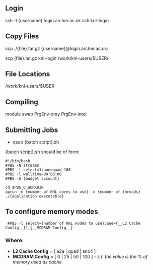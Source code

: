 ## Login
ssh -l {username} login.archer.ac.uk
ssh knl-login

## Copy Files
scp ./{file}.tar.gz {username}@login.archer.ac.uk:

scp {file}.tar.gz knl-login:/work/knl-users/$USER/

## File Locations
/work/knl-users/$USER

## Compiling
module swap PrgEnv-cray PrgEnv-intel


## Submitting Jobs
 * qsub {batch script}.sh

{batch script}.sh should be of form:

```
#!/bin/bash
#PBS -N streams
#PBS -l select=1:aoe=quad_100
#PBS -l walltime=00:05:00
#PBS -A {budget account}

cd $PBS_O_WORKDIR
aprun -n {number of KNL cores to use} -d {number of threads} ./{application executable}
```
## To configure memory modes
```
 #PBS -l select={number of KNL nodes to use}:aoe={__L2 Cache Config__}\_{__MCDRAM Config__}
 ```
 ### Where:
  * __L2 Cache Config__ = [ a2a | quad | snc4 ]
  * __MCDRAM Config__   = [ 0 | 25 | 50 | 100 ] -  _s.t. the value is the % of memory used as cache._